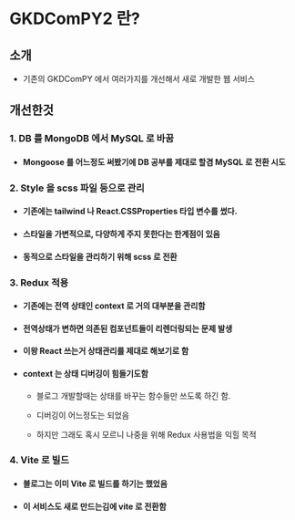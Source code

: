 # **GKDComPY2 란?**

## **소개**

- 기존의 GKDComPY 에서 여러가지를 개선해서 새로 개발한 웹 서비스

## **개선한것**

### **1. DB 를 MongoDB 에서 MySQL 로 바꿈**

- #### Mongoose 를 어느정도 써봤기에 DB 공부를 제대로 할겸 MySQL 로 전환 시도

### **2. Style 을 scss 파일 등으로 관리**

- #### 기존에는 tailwind 나 React.CSSProperties 타입 변수를 썼다.

- #### 스타일을 가변적으로, 다양하게 주지 못한다는 한계점이 있음

- #### 동적으로 스타일을 관리하기 위해 scss 로 전환

### **3. Redux 적용**

- #### 기존에는 전역 상태인 context 로 거의 대부분을 관리함

- #### 전역상태가 변하면 의존된 컴포넌트들이 리렌더링되는 문제 발생

- #### 이왕 React 쓰는거 상태관리를 제대로 해보기로 함

- #### context 는 상태 디버깅이 힘들기도함

    + 블로그 개발할때는 상태를 바꾸는 함수들만 쓰도록 하긴 함.

    + 디버깅이 어느정도는 되었음

    + 하지만 그래도 혹시 모르니 나중을 위해 Redux 사용법을 익힐 목적

### **4. Vite 로 빌드**

- #### 블로그는 이미 Vite 로 빌드를 하기는 했었음

- #### 이 서비스도 새로 만드는김에 vite 로 전환함



